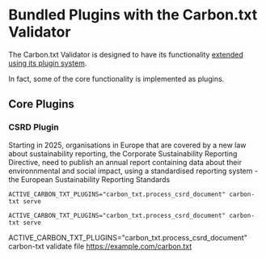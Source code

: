 # Bundled Plugins with the Carbon.txt Validator

The Carbon.txt Validator is designed to have its functionality [extended using its plugin system](extending_with_plugins).

In fact, some of the core functionality is implemented as plugins.

## Core Plugins

### CSRD Plugin

Starting in 2025, organisations in Europe that are covered by a new law about sustainability reporting, the Corporate Sustainability Reporting Directive, need to publish an annual report containing data about their environnmental and social impact, using a standardised reporting system - the European Sustainability Reporting Standards




```
ACTIVE_CARBON_TXT_PLUGINS="carbon_txt.process_csrd_document" carbon-txt serve
```




```
ACTIVE_CARBON_TXT_PLUGINS="carbon_txt.process_csrd_document" carbon-txt serve
```


ACTIVE_CARBON_TXT_PLUGINS="carbon_txt.process_csrd_document" carbon-txt validate file https://example.com/carbon.txt
